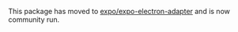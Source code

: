 This package has moved to [expo/expo-electron-adapter](https://github.com/expo/expo-electron-adapter) and is now community run.
